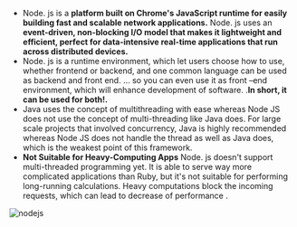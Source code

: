 * Node. js is a **platform built on Chrome's JavaScript runtime for easily building fast and scalable network applications.** Node. js uses an **event-driven, non-blocking I/O model that makes it lightweight and efficient, perfect for data-intensive real-time applications that run across distributed devices.**
* Node. js is a runtime environment, which let users choose how to use, whether frontend or backend, and one common language can be used as backend and front end. ... so you can even use it as front –end environment, which will enhance development of software. .**In short, it can be used for both!.**
* Java uses the concept of multithreading with ease whereas Node JS does not use the concept of multi-threading like Java does. For large scale projects that involved concurrency, Java is highly recommended whereas Node JS does not handle the thread as well as Java does, which is the weakest point of this framework.
* **Not Suitable for Heavy-Computing Apps** Node. js doesn't support multi-threaded programming yet. It is able to serve way more complicated applications than Ruby, but it's not suitable for performing long-running calculations. Heavy computations block the incoming requests, which can lead to decrease of performance .

![nodejs](https://i.stack.imgur.com/QRePV.jpg)
